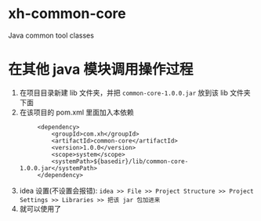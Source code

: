# xh-common-core

Java common tool classes


# 在其他 java 模块调用操作过程

1. 在项目目录新建 lib 文件夹，并把 `common-core-1.0.0.jar` 放到该 lib 文件夹下面
2. 在该项目的 pom.xml 里面加入本依赖
   ```
        <dependency>
            <groupId>com.xh</groupId>
            <artifactId>common-core</artifactId>
            <version>1.0.0</version>
            <scope>system</scope>
            <systemPath>${basedir}/lib/common-core-1.0.0.jar</systemPath>
        </dependency>
   ```
3. idea 设置(不设置会报错): `idea >> File >> Project Structure >> Project Settings >> Libraries >> 把该 jar 包加进来`
4. 就可以使用了


